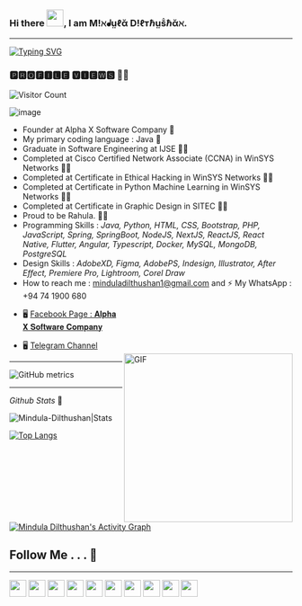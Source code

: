 ### Hi there <img src="https://github.com/Mindula-Dilthushan/Mindula-Dilthushan/blob/master/asserts/hi.gif" width="30px">, I am M!ℵᖱṳℓᾰ D!ℓтℏṳṧℏᾰℵ.

***

[![Typing SVG](https://readme-typing-svg.herokuapp.com?font=&color=%2302CC00&size=25&width=450&lines=Software+Developer+And;Designer;Ethical+Hacker+%F0%9F%96%A4%F0%9F%A4%8D)](https://git.io/typing-svg)


### 🅿🆁🅾🅵🅸🅻🅴 🆅🅸🅴🆆🆂 🕵️‍♂️
![Visitor Count](https://profile-counter.glitch.me/{Mindula-Dilthushan}/count.svg)

![image](https://github.com/Mindula-Dilthushan/Mindula-Dilthushan/blob/master/asserts/15.jpg)


- Founder at Alpha X Software Company  🤴
- My primary coding language : Java 🧒
- Graduate in Software Engineering at IJSE 👨‍🎓
- Completed at Cisco Certified Network Associate (CCNA) in WinSYS Networks 👨‍🎓
- Completed at Certificate in Ethical Hacking in WinSYS Networks 👨‍🎓
- Completed at Certificate in Python Machine Learning in WinSYS Networks 👨‍🎓
- Completed at Certificate in Graphic Design in SITEC 👨‍🎓
- Proud to be Rahula. 💙🧡
- Programming Skills : *Java, Python, HTML, CSS, Bootstrap, PHP, JavaScript, Spring, SpringBoot, NodeJS, NextJS, ReactJS, React Native, Flutter, Angular, Typescript, Docker, MySQL, MongoDB, PostgreSQL*
- Design Skills : *AdobeXD, Figma, AdobePS, Indesign, Illustrator, After Effect, Premiere Pro, Lightroom, Corel Draw*
- How to reach me : minduladilthushan1@gmail.com and  ⚡ My WhatsApp : +94 74 1900 680

<img align="right" alt="GIF" style="margin-top:80px" src="https://github.com/Mindula-Dilthushan/Mindula-Dilthushan/blob/master/asserts/image.gif?raw=true" width="300" height="300"/>

- 🖥 [Facebook Page : 𝐀𝐥𝐩𝐡𝐚 𝐗 𝐒𝐨𝐟𝐭𝐰𝐚𝐫𝐞 𝐂𝐨𝐦𝐩𝐚𝐧𝐲](https://www.facebook.com/minduladilthushan/?ref=pages_you_manage)

- 🖥 [Telegram Channel](https://t.me/alphaxcompany)

***

![GitHub metrics](https://metrics.lecoq.io/Mindula-Dilthushan)

***

*Github Stats* 🧐

<p align="left"> <img src="https://github-readme-stats.vercel.app/api?username=Mindula-Dilthushan&show_icons=true&theme=gotham" alt="Mindula-Dilthushan|Stats"/>

[![Top Langs](https://github-readme-stats.vercel.app/api/top-langs/?username=Mindula-Dilthushan&layout=compact&theme=gotham)](https://github.com/Mindula-Dilthushan/github-readme-stats)

<a href="https://github.com/Mindula-Dilthushan/github-readme-activity-graph"><img alt="Mindula Dilthushan's Activity Graph" src="https://activity-graph.herokuapp.com/graph?username=Mindula-Dilthushan&theme=gotham" /></a>


[comment]: <> (![]&#40;https://github-profile-summary-cards.vercel.app/api/cards/profile-details?username=Mindula-Dilthushan&theme=monokai&#41;)

[comment]: <> (![]&#40;https://github-profile-summary-cards.vercel.app/api/cards/stats?username=Mindula-Dilthushan&theme=monokai&#41;)

[comment]: <> ([![]&#40;https://github-readme-streak-stats.herokuapp.com?user=Mindula-Dilthushan&theme=gotham&#41;]&#40;https://git.io/streak-stats&#41;)

## Follow Me . . . 🤪

***
[<img height="30" src = "https://img.shields.io/badge/linkedin-blue.svg?&style=for-the-badge&logo=linkedin&logoColor=white" />][LinkedIn]
[<img height="30" src = "https://img.shields.io/badge/Youtube-EA2027.svg?&style=for-the-badge&logo=Youtube&logoColor=white">][Youtube]
[<img height="30" src = "https://img.shields.io/badge/Facebook-0652DD.svg?&style=for-the-badge&logo=facebook&logoColor=white">][Facebook]
[<img height="30" src = "https://img.shields.io/badge/Whatsapp-%27ae60.svg?&style=for-the-badge&logo=WhatsApp&logoColor=white">][WhatsApp]
[<img height="30" src = "https://img.shields.io/badge/twitter-1e90ff.svg?&style=for-the-badge&logo=twitter&logoColor=white">][Twitter]
[<img height="30" src = "https://img.shields.io/badge/instragram-ef5777.svg?&style=for-the-badge&logo=instagram&logoColor=white">][Instragram]
[<img height="30" src = "https://img.shields.io/badge/tumblr-7158e2.svg?&style=for-the-badge&logo=tumblr&logoColor=white">][Tumblr]
[<img height="30" src = "https://img.shields.io/badge/reddit-fa8231.svg?&style=for-the-badge&logo=reddit&logoColor=white">][Reddit]
[<img height="30" src = "https://img.shields.io/badge/telegram-2d98da.svg?&style=for-the-badge&logo=telegram&logoColor=white">][Telegram]
[<img height="30" src = "https://img.shields.io/badge/DEV%20Community-2f3640.svg?&style=for-the-badge&logo=Dev_Community&logoColor=white">][Dev_Community]


[linkedin]: https://www.linkedin.com/in/mindula-dilthushan-081a11185/
[Youtube]: https://www.youtube.com/channel/UCJL3S9dlNvlSi_QhBTCUiRQ?disable_polymer=true
[Facebook]: https://www.facebook.com/minduladilthushan.manamperi
[WhatsApp]: https://wa.me/0741900680
[Twitter]: https://twitter.com/MindulaDilthus8
[Instragram]: https://www.instagram.com/mindula_dilthushan/
[Tumblr]:https://www.tumblr.com/dashboard
[Reddit]:https://www.reddit.com/user/Loose_Essay9560
[Telegram]:https://t.me/alphaxcompany
[Dribble]:https://dribbble.com/minduladilthushan
[Dev_Community]:https://dev.to/minduladilthushan



[comment]: <> (Testing Area-------------------------------------------------------------------------------------------------------------------)

[comment]: <> (### My Top Repo )

[comment]: <> (<details>)

[comment]: <> (  <summary>⚡ Recent GitHub Activity</summary>)

[comment]: <> (  <br/>)

[comment]: <> (</details>)

[comment]: <> (No Use-------------------------------------------------------------------------------------------------------------------------)

[comment]: <> (<p align="left"> <a href="https://github.com/Mindula-Dilthushan/github-readme-stats"><img alt="Mindula-Dilthushan's Top Languages" src="https://github-readme-stats.vercel.app/api/top-langs/?username=Mindula-Dilthushan&langs_count=8&layout=compact&theme=gotham&hide_border=true&bg_color=1F222E&title_color=F85D7F&icon_color=F8D866&hide=Jupyter%20Notebook" height="192px"/></a> </p>)
[comment]: <> (![Most Used Languages]&#40;https://github-readme-stats.vercel.app/api/top-langs/?username=Mindula-Dilthushan&theme=gotham&show_icons=true&#41;)
[comment]: <> (#### Software Designer and Developer)
[comment]: <> (#### Ethical Hacker    &#40;⓿_⓿&#41;)
[comment]: <> (### GIT FOLLOWERS 😒)
[comment]: <> ([![GitHub followers]&#40;https://img.shields.io/github/followers/Mindula-Dilthushan.svg?style=social&label=Follow&maxAge=2592000&#41;]&#40;https://github.com/Mindula-Dilthushan?tab=followers&#41;)


[comment]: <> (Not Working---------------------------------------------------------------------------------------------------------------------)



[comment]: <> (Basic---------------------------------------------------------------------------------------------------------------------------)
<!--
**Mindula-Dilthushan/Mindula-Dilthushan** is a ✨ _special_ ✨ repository because its `README.md` (this file) appears on your GitHub profile.

Here are some ideas to get you started:

- 🔭 I’m currently working on ...
- 🌱 I’m currently learning ...
- 👯 I’m looking to collaborate on ...
- 🤔 I’m looking for help with ...
- 💬 Ask me about ...
- 📫 How to reach me: ...
- 😄 Pronouns: ...
- ⚡ Fun fact: ...
-->
